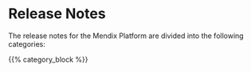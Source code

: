 # Release Notes

The release notes for the Mendix Platform are divided into the following categories:

{{% category_block %}}
